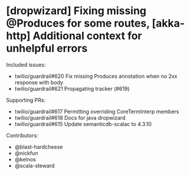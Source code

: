 [dropwizard] Fixing missing @Produces for some routes, [akka-http] Additional context for unhelpful errors
====

Included issues:
- twilio/guardrail#620 Fix missing Produces annotation when no 2xx response with body
- twilio/guardrail#621 Propagating tracker (#619)

Supporting PRs:
- twilio/guardrail#617 Permitting overriding CoreTermInterp members
- twilio/guardrail#618 Docs for java dropwizard
- twilio/guardrail#615 Update semanticdb-scalac to 4.3.10

Contributors:
- @blast-hardcheese
- @nickfun
- @kelnos
- @scala-steward
